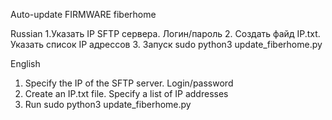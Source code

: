 Auto-update FIRMWARE fiberhome

Russian
1.Указать IP SFTP сервера. Логин/пароль
2. Создать файд IP.txt. Указать список IP адрессов
3. Запуск sudo python3 update_fiberhome.py

English
1. Specify the IP of the SFTP server. Login/password
2. Create an IP.txt file. Specify a list of IP addresses
3. Run sudo python3 update_fiberhome.py

